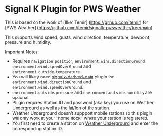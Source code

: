 # Signal K Plugin for PWS Weather

This is based on the work of [Ilker Temir] (https://github.com/itemir) for [PWS Weather] (https://github.com/itemir/signalk-pwsweather/tree/main)

This supports wind speed, gusts, wind direction, temperature, dewpoint, pressure and humidity.

Important Notes:
  * Requires `navigation.position`, `environment.wind.directionGround`, `environment.wind.speedOverGround` and `environment.outside.temperature`
  * You will likely need [signalk-derived-data](https://github.com/SignalK/signalk-derived-data) plugin for `environment.wind.directionGround` and `environment.wind.speedOverGround`.
  * `environment.outside.pressure` and `environment.outside.humidity` are optional
  * Plugin requires Station ID and password (aka key) you use on  Weather Underground as well as the lat/lon of the station.  
  * Weather Underground doesn't suppport mobile stations so this plugin will only work at your "home dock" where your station is registered.
  * You first need to create a station on [Weather Underground](https://wunderground.com) and enter the corresponding station ID.